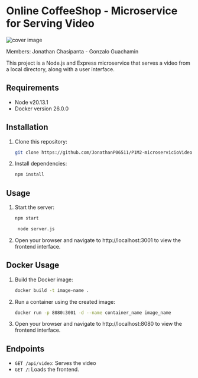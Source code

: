 # Online CoffeeShop - Microservice for Serving Video
![cover image](/videos/p2.jpg)

Members: Jonathan Chasipanta - Gonzalo Guachamin

This project is a Node.js and Express microservice that serves a video from a local directory, along with a user interface.

## Requirements

- Node v20.13.1
- Docker version 26.0.0 

## Installation

1. Clone this repository:
    ```bash
    git clone https://github.com/JonathanP06511/P1M2-microservicioVideo.git
    ```

2. Install dependencies:
    ```bash
    npm install
    ```

## Usage

1. Start the server:
    ```bash
    npm start
    ```
     ```bash
      node server.js
    ```

2. Open your browser and navigate to http://localhost:3001 to view the frontend interface.
## Docker Usage

1. Build the Docker image:
    ```bash
    docker build -t image-name .
    ```

2. Run a container using the created image:
    ```bash
    docker run -p 8080:3001 -d --name container_name image_name
    ```

3. Open your browser and navigate to http://localhost:8080 to view the frontend interface.

## Endpoints

- `GET /api/video`: Serves the video
- `GET /`: Loads the frontend.




